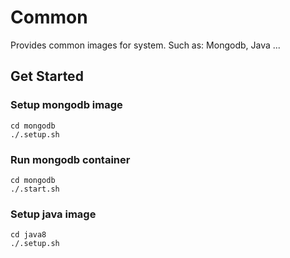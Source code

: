 # Common
Provides common images for system. Such as: Mongodb, Java ...

## Get Started

### Setup mongodb image
    cd mongodb
    ./.setup.sh

### Run mongodb container
    cd mongodb
    ./.start.sh

### Setup java image
    cd java8
    ./.setup.sh
